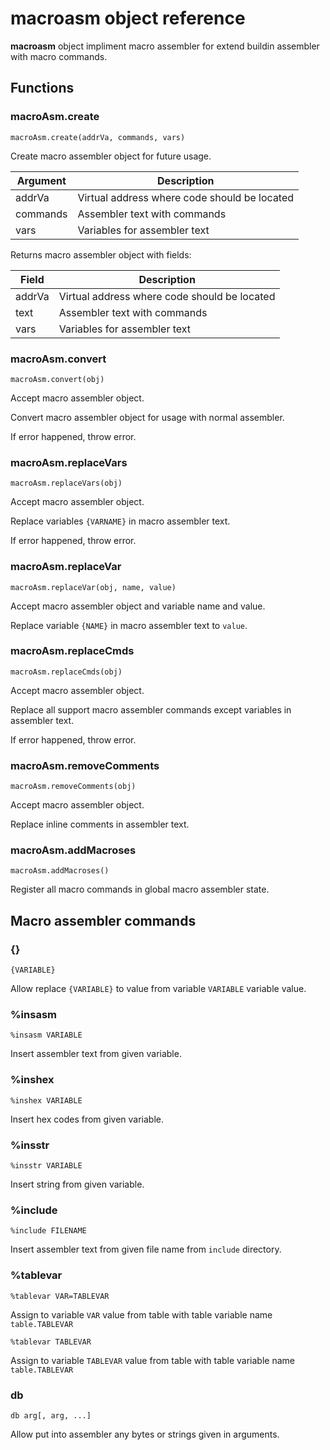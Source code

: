 # **macroasm** object reference

**macroasm** object impliment macro assembler for extend buildin assembler with macro commands.

## Functions

### macroAsm.create

``macroAsm.create(addrVa, commands, vars)``

Create macro assembler object for future usage.

| Argument  | Description |
| --------  | ----------- |
| addrVa    | Virtual address where code should be located |
| commands  | Assembler text with commands |
| vars      | Variables for assembler text |

Returns macro assembler object with fields:

| Field    | Description |
| -------- | ----------- |
| addrVa   | Virtual address where code should be located |
| text     | Assembler text with commands |
| vars     | Variables for assembler text |

### macroAsm.convert

``macroAsm.convert(obj)``

Accept macro assembler object.

Convert macro assembler object for usage with normal assembler.

If error happened, throw error.

### macroAsm.replaceVars

``macroAsm.replaceVars(obj)``

Accept macro assembler object.

Replace variables ``{VARNAME}`` in macro assembler text.

If error happened, throw error.

### macroAsm.replaceVar

``macroAsm.replaceVar(obj, name, value)``

Accept macro assembler object and variable name and value.

Replace variable ``{NAME}`` in macro assembler text to ``value``.

### macroAsm.replaceCmds

``macroAsm.replaceCmds(obj)``

Accept macro assembler object.

Replace all support macro assembler commands except variables in assembler text.

If error happened, throw error.

### macroAsm.removeComments

``macroAsm.removeComments(obj)``

Accept macro assembler object.

Replace inline comments in assembler text.


### macroAsm.addMacroses

``macroAsm.addMacroses()``

Register all macro commands in global macro assembler state.


## Macro assembler commands

### {}

``{VARIABLE}``

Allow replace ``{VARIABLE}`` to value from variable ``VARIABLE`` variable value.

### %insasm

``%insasm VARIABLE``

Insert assembler text from given variable.

### %inshex

``%inshex VARIABLE``

Insert hex codes from given variable.

### %insstr

``%insstr VARIABLE``

Insert string from given variable.

### %include

``%include FILENAME``

Insert assembler text from given file name from ``include`` directory.

### %tablevar

``%tablevar VAR=TABLEVAR``

Assign to variable ``VAR`` value from table with table variable name ``table.TABLEVAR``

``%tablevar TABLEVAR``

Assign to variable ``TABLEVAR`` value from table with table variable name ``table.TABLEVAR``

### db

``db arg[, arg, ...]``

Allow put into assembler any bytes or strings given in arguments.
